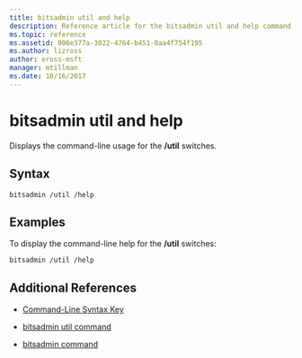 ```yaml
---
title: bitsadmin util and help
description: Reference article for the bitsadmin util and help command, which displays the command-line usage for the /util switches.
ms.topic: reference
ms.assetid: 806e377a-3022-4764-b451-0aa4f754f195
ms.author: lizross
author: eross-msft
manager: mtillman
ms.date: 10/16/2017
---
```


# bitsadmin util and help

Displays the command-line usage for the **/util** switches.

## Syntax

```
bitsadmin /util /help
```

## Examples

To display the command-line help for the **/util** switches:

```
bitsadmin /util /help
```

## Additional References

- [Command-Line Syntax Key](command-line-syntax-key.md)

- [bitsadmin util command](bitsadmin-util.md)

- [bitsadmin command](bitsadmin.md)
